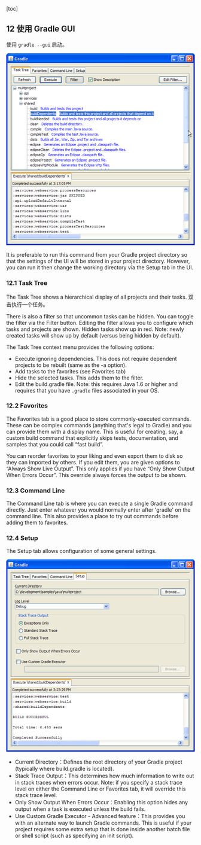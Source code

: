 [toc]

## 12 使用 Gradle GUI

使用 `gradle --gui` 启动。

![](img/guiTaskTree.png)

It is preferable to run this command from your Gradle project directory so that the settings of the UI will be stored in your project directory. However, you can run it then change the working directory via the Setup tab in the UI.

### 12.1 Task Tree

The Task Tree shows a hierarchical display of all projects and their tasks. 双击执行一个任务。

There is also a filter so that uncommon tasks can be hidden. You can toggle the filter via the Filter button. Editing the filter allows you to configure which tasks and projects are shown. Hidden tasks show up in red. Note: newly created tasks will show up by default (versus being hidden by default).

The Task Tree context menu provides the following options:

- Execute ignoring dependencies. This does not require dependent projects to be rebuilt (same as the -a option).
- Add tasks to the favorites (see Favorites tab)
- Hide the selected tasks. This adds them to the filter.
- Edit the build.gradle file. Note: this requires Java 1.6 or higher and requires that you have `.gradle` files associated in your OS.

### 12.2 Favorites

The Favorites tab is a good place to store commonly-executed commands. These can be complex commands (anything that's legal to Gradle) and you can provide them with a display name. This is useful for creating, say, a custom build command that explicitly skips tests, documentation, and samples that you could call “fast build”.

You can reorder favorites to your liking and even export them to disk so they can imported by others. If you edit them, you are given options to “Always Show Live Output”. This only applies if you have “Only Show Output When Errors Occur”. This override always forces the output to be shown.

### 12.3 Command Line

The Command Line tab is where you can execute a single Gradle command directly. Just enter whatever you would normally enter after 'gradle' on the command line. This also provides a place to try out commands before adding them to favorites.

### 12.4 Setup

The Setup tab allows configuration of some general settings.

![](img/guiSetup.png)

- Current Directory：Defines the root directory of your Gradle project (typically where build.gradle is located).
- Stack Trace Output：This determines how much information to write out in stack traces when errors occur. Note: if you specify a stack trace level on either the Command Line or Favorites tab, it will override this stack trace level.
- Only Show Output When Errors Occur：Enabling this option hides any output when a task is executed unless the build fails.
- Use Custom Gradle Executor - Advanced feature：This provides you with an alternate way to launch Gradle commands. This is useful if your project requires some extra setup that is done inside another batch file or shell script (such as specifying an init script).